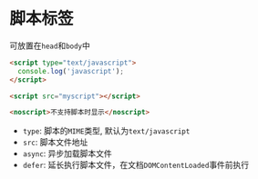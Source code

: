 # 脚本标签

可放置在`head`和`body`中

```html
<script type="text/javascript">
  console.log('javascript');
</script>

<script src="myscript"></script>

<noscript>不支持脚本时显示</noscript>
```

* `type`: 脚本的`MIME`类型, 默认为`text/javascript`
* `src`: 脚本文件地址
* `async`: 异步加载脚本文件
* `defer`: 延长执行脚本文件，在文档`DOMContentLoaded`事件前执行
